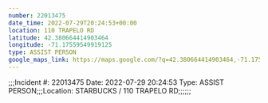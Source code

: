 ```yaml
---
number: 22013475
date_time: 2022-07-29T20:24:53+00:00
location: 110 TRAPELO RD
latitude: 42.380664414903464
longitude: -71.17559549919125
type: ASSIST PERSON
google_maps_link: https://maps.google.com/?q=42.380664414903464,-71.17559549919125
---
```


;;;Incident #: 22013475  Date: 2022-07-29 20:24:53   Type: ASSIST PERSON;;;Location: STARBUCKS / 110 TRAPELO RD;;;;;;

